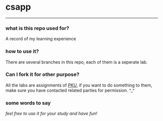 # csapp
---
### what is this repo used for?
A record of my learning experience

### how to use it?
There are several branches in this repo, each of them is a seperate lab.

### Can I fork it for other purpose?
All the labs are assignments of [_PKU_](https://www/pku.edu.cn), if you want to do something to them, make sure you have contacted related parties for permission. \^_^

### some words to say
_feel free to use it for your study and have fun!_
